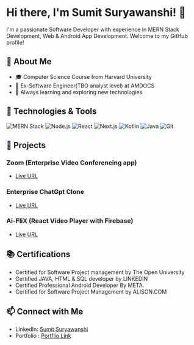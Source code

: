 # Hi there, I'm Sumit Suryawanshi! 👋

I'm a passionate Software Developer with experience in MERN Stack Development, Web & Android App Development. 
Welcome to my GitHub profile!

## 🚀 About Me
- 🎓 Computer Science Course from Harvard University
- 💼 Ex-Software Engineer(TBO analyst level) at AMDOCS
- 🌱 Always learning and exploring new technologies

## 🔧 Technologies & Tools
![MERN Stack](https://img.shields.io/badge/-MERN%20Stack-05122A?style=flat&logo=react)
![Node.js](https://img.shields.io/badge/-Node.js-05122A?style=flat&logo=node.js)
![React](https://img.shields.io/badge/-React-05122A?style=flat&logo=react)
![Next.js](https://img.shields.io/badge/-Next.js-05122A?style=flat&logo=next.js)
![Kotlin](https://img.shields.io/badge/-Kotlin-05122A?style=flat&logo=kotlin)
![Java](https://img.shields.io/badge/-Java-05122A?style=flat&logo=java)
![Git](https://img.shields.io/badge/-Git-05122A?style=flat&logo=git)

## 📂 Projects
### Zoom (Enterprise Video Conferencing app)
- [Live URL](link-to-live-url)

### Enterprise ChatGpt Clone
- [Live URL](link-to-live-url)

### Ai-FliX (React Video Player with Firebase)
- [Live URL](link-to-live-url)


## 📚 Certifications
- Certified for Software Project management by The Open University
- Certified JAVA, HTML & SQL developer by LINKEDIN
- Certified Professional Android Developer By META.
- Certified for Software Project Management by ALISON.COM

## 📫 Connect with Me
- LinkedIn: [Sumit Suryawanshi](linkedin-profile-url)
- Portfolio : [Portflio Link](https://3d-portfolio-omega-snowy.vercel.app/)
